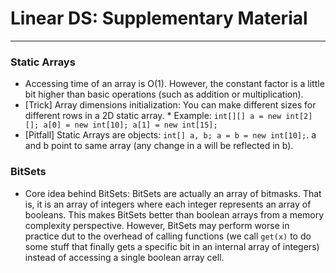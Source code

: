 # Linear DS: Supplementary Material
---
### Static Arrays
- Accessing time of an array is O(1). However, the constant factor is a little bit higher than basic operations (such as addition or multiplication).
- [Trick] Array dimensions initialization: You can make different sizes for different rows in a 2D static array.
	        * Example: `int[][] a = new int[2][]; a[0] = new int[10]; a[1] = new int[15];`
- [Pitfall] Static Arrays are objects: `int[] a, b; a = b = new int[10];`. a and b point to same array (any change in a will be reflected in b).

### BitSets
- Core idea behind BitSets: BitSets are actually an array of bitmasks. That is, it is an array of integers where each integer represents an array of booleans. This makes BitSets better than boolean arrays from a memory complexity perspective. However, BitSets may perform worse in practice dut to the overhead of calling functions (we call `get(x)` to do some stuff that finally gets a specific bit in an internal array of integers) instead of accessing a single boolean array cell.
